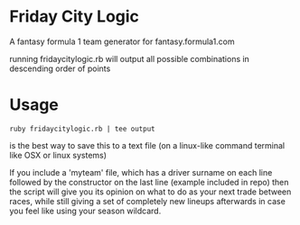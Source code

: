# Friday City Logic
A fantasy formula 1 team generator for fantasy.formula1.com

running fridaycitylogic.rb will output all possible combinations in descending order of points

# Usage
```
ruby fridaycitylogic.rb | tee output
```
is the best way to save this to a text file (on a linux-like command terminal like OSX or linux systems) 

If you include a 'myteam' file, which has a driver surname on each line followed by the constructor on the last line (example included in repo) then the script will give you its opinion on what to do as your next trade between races, while still giving a set of completely new lineups afterwards in case you feel like using your season wildcard.

